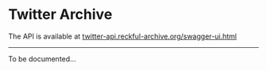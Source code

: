 # Twitter Archive

The API is available at 
[twitter-api.reckful-archive.org/swagger-ui.html](https://twitter-api.reckful-archive.org/swagger-ui/index.html)

---

To be documented...

